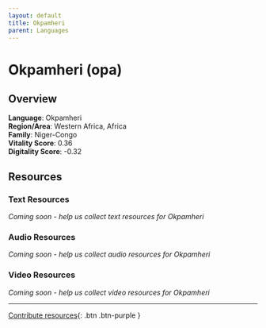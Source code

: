 ```yaml
---
layout: default
title: Okpamheri
parent: Languages
---
```


# Okpamheri (opa)

## Overview

**Language**: Okpamheri  
**Region/Area**: Western Africa, Africa  
**Family**: Niger-Congo  
**Vitality Score**: 0.36  
**Digitality Score**: -0.32  

## Resources

### Text Resources
*Coming soon - help us collect text resources for Okpamheri*

### Audio Resources
*Coming soon - help us collect audio resources for Okpamheri*

### Video Resources
*Coming soon - help us collect video resources for Okpamheri*

---

[Contribute resources](https://fairtrain.github.io/){: .btn .btn-purple }
